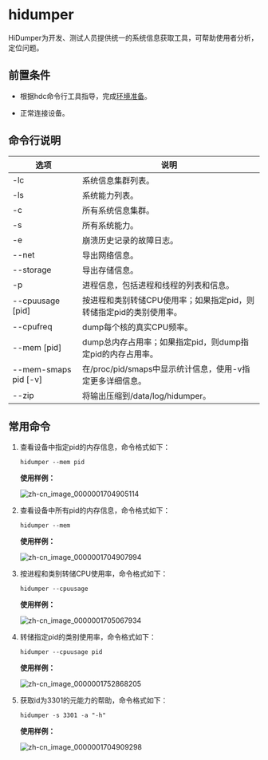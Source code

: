 # hidumper


HiDumper为开发、测试人员提供统一的系统信息获取工具，可帮助使用者分析，定位问题。


## 前置条件

- 根据hdc命令行工具指导，完成[环境准备](hdc.md#环境准备)。

- 正常连接设备。


## 命令行说明

| 选项 | 说明 | 
| -------- | -------- |
| -lc | 系统信息集群列表。 | 
| -ls | 系统能力列表。 | 
| -c | 所有系统信息集群。 | 
| -s | 所有系统能力。 | 
| -e | 崩溃历史记录的故障日志。 | 
| --net | 导出网络信息。 | 
| --storage | 导出存储信息。 | 
| -p | 进程信息，包括进程和线程的列表和信息。 | 
| --cpuusage [pid] | 按进程和类别转储CPU使用率；如果指定pid，则转储指定pid的类别使用率。 | 
| --cpufreq | dump每个核的真实CPU频率。 | 
| --mem [pid] | dump总内存占用率；如果指定pid，则dump指定pid的内存占用率。 | 
| --mem-smaps pid [-v] | 在/proc/pid/smaps中显示统计信息，使用-v指定更多详细信息。 | 
| --zip | 将输出压缩到/data/log/hidumper。 | 


## 常用命令

1. 查看设备中指定pid的内存信息，命令格式如下：
   ```
   hidumper --mem pid
   ```

   **使用样例：**

   ![zh-cn_image_0000001704905114](figures/zh-cn_image_0000001704905114.png)

2. 查看设备中所有pid的内存信息，命令格式如下：
   ```
   hidumper --mem
   ```

   **使用样例：**

   ![zh-cn_image_0000001704907994](figures/zh-cn_image_0000001704907994.png)

3. 按进程和类别转储CPU使用率，命令格式如下：
   ```
   hidumper --cpuusage
   ```

   **使用样例：**

   ![zh-cn_image_0000001705067934](figures/zh-cn_image_0000001705067934.png)

4. 转储指定pid的类别使用率，命令格式如下：
   ```
   hidumper --cpuusage pid
   ```

   **使用样例：**

   ![zh-cn_image_0000001752868205](figures/zh-cn_image_0000001752868205.png)

5. 获取id为3301的元能力的帮助，命令格式如下：
   ```
   hidumper -s 3301 -a "-h" 
   ```

   **使用样例：**

   ![zh-cn_image_0000001704909298](figures/zh-cn_image_0000001704909298.png)
